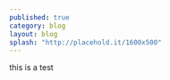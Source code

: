 ```yaml
---
published: true
category: blog
layout: blog
splash: "http://placehold.it/1600x500"
---
```


this is a test